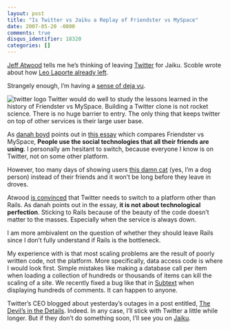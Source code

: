 ```yaml
---
layout: post
title: "Is Twitter vs Jaiku a Replay of Friendster vs MySpace"
date: 2007-05-20 -0800
comments: true
disqus_identifier: 18320
categories: []
---
```

[Jeff Atwood](http://codinghorror.com/blog/ "CodingHorror") tells me
he’s thinking of leaving [Twitter](http://twitter.com/ "Twitter") for
Jaiku. Scoble wrote about how [Leo Laporte already
left](http://scobleizer.com/2007/04/06/leo-laporte-leaves-twitter-for-jaiku/ "Leo Laporte Leaves Twitter").

Strangely enough, I’m having a [sense of deja
vu](http://friendster.com/ "Friendster").

![twitter
logo](http://haacked.com/images/haacked_com/WindowsLiveWriter/IsTwittervsJaikuaReplayofFriendstervsMyS_129E3/twitter_thumb.png)
Twitter would do well to study the lessons learned in the history of
Friendster vs MySpace. Building a Twitter clone is not rocket science.
There is no huge barrier to entry. The only thing that keeps twitter on
top of other services is their large user base.

As [danah boyd](http://www.zephoria.org/thoughts/ "Danah’s Blog") points
out in [this
essay](http://www.danah.org/papers/FriendsterMySpaceEssay.html "Friendster vs MySpace")
which compares Friendster vs MySpace, **People use the social
technologies that all their friends are using**. I personally am
hesitant to switch, because everyone I know is on Twitter, not on some
other platform.

However, too many days of showing users [this damn
cat](http://haacked.com/archive/2007/05/20/how-to-build-twitter-in-one-line-of-code.aspx "My Post On Twitter")
(yes, I’m a dog person) instead of their friends and it won’t be long
before they leave in droves.

Atwood [is
convinced](http://www.codinghorror.com/blog/archives/000838.html "Twitter: Service vs Platform")
that Twitter needs to switch to a platform other than Rails. As danah
points out in the essay, **it is not about technological perfection**.
Sticking to Rails because of the beauty of the code doesn’t matter to
the masses. Especially when the service is always down.

I am more ambivalent on the question of whether they should leave Rails
since I don’t fully understand if Rails is the bottleneck.

My experience with is that most scaling problems are the result of
poorly written code, not the platform. More specifically, data access
code is where I would look first. Simple mistakes like making a database
call per item when loading a collection of hundreds or thousands of
items can kill the scaling of a site. We recently fixed a bug like that
in [Subtext](http://subtextproject.com/ "Subtext Project") when
displaying hundreds of comments. It can happen to anyone.

Twitter’s CEO blogged about yesterday’s outages in a post entitled, [The
Devil’s in the
Details](http://twitter.com/blog/2007/05/devils-in-details.html "The Devil is in the Details").
Indeed. In any case, I’ll stick with Twitter a little while longer. But
if they don’t do something soon, I’ll see you on
[Jaiku](http://jaiku.com/ "Jaiku").

